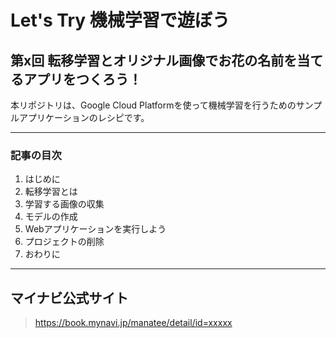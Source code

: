Let's Try 機械学習で遊ぼう
======================

## 第x回 転移学習とオリジナル画像でお花の名前を当てるアプリをつくろう！

本リポジトリは、Google Cloud Platformを使って機械学習を行うためのサンプルアプリケーションのレシピです。

***
### 記事の目次

1. はじめに
1. 転移学習とは
1. 学習する画像の収集
1. モデルの作成
1. Webアプリケーションを実行しよう
1. プロジェクトの削除
1. おわりに

***
## マイナビ公式サイト
> https://book.mynavi.jp/manatee/detail/id=xxxxx
>

